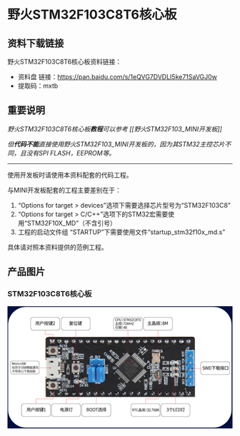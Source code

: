 [](index)

# 野火STM32F103C8T6核心板

## 资料下载链接

野火STM32F103C8T6核心板资料链接：

* 资料盘 链接：<https://pan.baidu.com/s/1eQVG7DVDLI5ke71SaVGJ0w> 
* 提取码：mxtb 


## 重要说明


_野火STM32F103C8T6核心板**教程**可以参考 [[野火STM32F103_MINI开发板]]_

_但**代码不能**直接使用野火STM32F103_MINI开发板的，因为其STM32主控芯片不同，且没有SPI FLASH，EEPROM等。_



***

使用开发板时请使用本资料配套的代码工程。

与MINI开发板配套的工程主要差别在于：

1. “Options for target > devices”选项下需要选择芯片型号为“STM32F103C8”
2. “Options for target > C/C++”选项下的STM32宏需要使用“STM32F10X_MD”（不含引号）
3. 工程的启动文件组 “STARTUP”下需要使用文件“startup_stm32f10x_md.s”

具体请对照本资料提供的范例工程。






## 产品图片
### STM32F103C8T6核心板
![STM32F103C8T6核心板](../images/stm32/stm32f103c8t6_core/stm32f103c8t6_core.jpg)